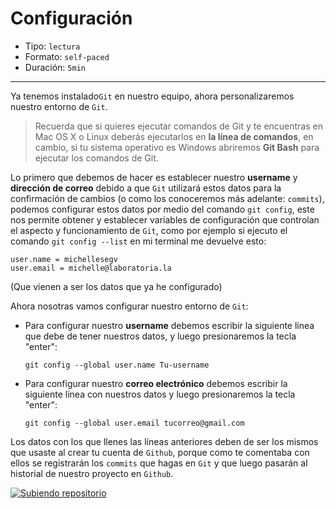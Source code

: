 # Configuración

- Tipo: `lectura`
- Formato: `self-paced`
- Duración: `5min`

***

Ya tenemos instalado`Git` en nuestro equipo, ahora personalizaremos nuestro
entorno de `Git`.

> Recuerda que si quieres ejecutar comandos de Git y te encuentras en Mac OS X o
> Linux deberás ejecutarlos en **la línea de comandos**, en cambio, si tu
> sistema operativo es Windows abriremos **Git Bash** para ejecutar los
> comandos de Git.

Lo primero que debemos de hacer es establecer nuestro **username** y
**dirección de correo** debido a que `Git` utilizará estos datos para la
confirmación de cambios (o como los conoceremos más adelante: `commits`),
podemos configurar estos datos por medio del comando `git config`, este nos
permite obtener y establecer variables de configuración que controlan el
aspecto y funcionamiento de `Git`, como por ejemplo si ejecuto el comando
`git config --list` en mi terminal me devuelve esto:

```text
user.name = michellesegv
user.email = michelle@laboratoria.la
```

(Que vienen a ser los datos que ya he configurado)

Ahora nosotras vamos configurar nuestro entorno de `Git`:

- Para configurar nuestro **username** debemos escribir la siguiente línea que
  debe de tener nuestros datos, y luego presionaremos la tecla "enter":

  ```text
  git config --global user.name Tu-username
  ```

- Para configurar nuestro **correo electrónico** debemos escribir la siguiente
  línea con nuestros datos y luego presionaremos la tecla "enter":

  ```text
  git config --global user.email tucorreo@gmail.com
  ```

Los datos con los que llenes las líneas anteriores deben de ser los mismos que
usaste al crear tu cuenta de `Github`, porque como te comentaba con ellos se
registrarán los `commits` que hagas en `Git` y que luego pasarán al historial
de nuestro proyecto en `Github`.

[![Subiendo repositorio](https://img.youtube.com/vi/g9iNK_11KV4/0.jpg)](https://www.youtube.com/watch?v=g9iNK_11KV4)
